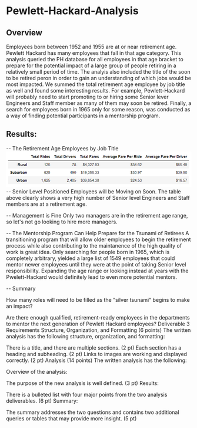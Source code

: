 # Pewlett-Hackard-Analysis

## Overview
Employees born between 1952 and 1955 are at or near retirement age. Pewlett Hackard has many employees that fall in that age category. This analysis queried the PH database for all employees in that age bracket to prepare for the potential impact of a large group of people retiring in a relatively small period of time. The analyis also included the title of the soon to be retired peron in order to gain an understanding of which jobs would be most impacted. We summed the total retirement age employee by job title as well and found some interesting results. For example, Pewlett-Hackard will probably need to start promoting to or hiring some Senior lever Engineers and Staff member as many of them may soon be retired. Finally, a search for employees born in 1965 only for some reason, was conducted as a way of finding potential participants in a mentorship program.

## Results: 

-- The Retirement Age Employees by Job Title
<img src = "https://github.com/AaronAKTX/PyBer_Analysis/blob/main/analysis/PyBer_Dataframe.PNG">
-- Senior Level Positioned Employees will be Moving on Soon.
The table above clearly shows a very high number of Senior level Engineers and Staff members are at a retirement age.

-- Management is Fine
Only two managers are in the retirement age range, so let's not go looking to hire more managers. 

-- The Mentorship Program Can Help Prepare for the Tsunami of Retirees
A transitioning program that will allow older employees to begin the retirement process while also contributing to the maintanence of the high quality of work is great idea. Only searching for people born in 1965, which is completely arbitrary, yielded a large list of 1549 employees that could mentor newer employees until they were at the point of taking Senior level responsibility. Expanding the age range or looking instead at years with the Pwelett-Hackard would definitely lead to even more potential mentors.

-- Summary

How many roles will need to be filled as the "silver tsunami" begins to make an impact?

Are there enough qualified, retirement-ready employees in the departments to mentor the next generation of Pewlett Hackard employees?
Deliverable 3 Requirements
Structure, Organization, and Formatting (6 points)
The written analysis has the following structure, organization, and formatting:

There is a title, and there are multiple sections. (2 pt)
Each section has a heading and subheading. (2 pt)
Links to images are working and displayed correctly. (2 pt)
Analysis (14 points)
The written analysis has the following:

Overview of the analysis:

The purpose of the new analysis is well defined. (3 pt)
Results:

There is a bulleted list with four major points from the two analysis deliverables. (6 pt)
Summary:

The summary addresses the two questions and contains two additional queries or tables that may provide more insight. (5 pt)

